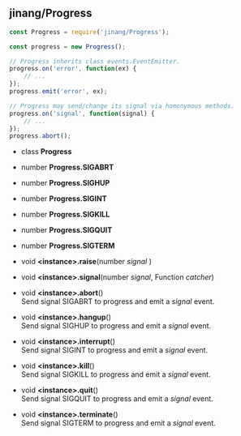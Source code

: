 ##	jinang/Progress

```javascript
const Progress = require('jinang/Progress');

const progress = new Progress();

// Progress inherits class events.EventEmitter.
progress.on('error', function(ex) {
    // ...
});
progress.emit('error', ex);

// Progress may send/change its signal via homonymous methods.
progress.on('signal', function(signal) {
    // ...
});
progress.abort();
```

*   class __Progress__
*   number __Progress.SIGABRT__
*   number __Progress.SIGHUP__
*   number __Progress.SIGINT__
*   number __Progress.SIGKILL__
*   number __Progress.SIGQUIT__
*   number __Progress.SIGTERM__

*   void __\<instance\>.raise__(number *signal* )
*   void __\<instance\>.signal__(number *signal*, Function *catcher*)

*   void __\<instance\>.abort__()  
    Send signal SIGABRT to progress and emit a *signal* event.
*   void __\<instance\>.hangup__()  
    Send signal SIGHUP to progress and emit a *signal* event.
*   void __\<instance\>.interrupt__()  
    Send signal SIGINT to progress and emit a *signal* event.
*   void __\<instance\>.kill__()  
    Send signal SIGKILL to progress and emit a *signal* event.
*   void __\<instance\>.quit__()  
    Send signal SIGQUIT to progress and emit a *signal* event.
*   void __\<instance\>.terminate__()  
    Send signal SIGTERM to progress and emit a *signal* event.
